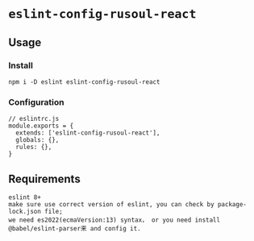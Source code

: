 # `eslint-config-rusoul-react`



## Usage

### Install
```
npm i -D eslint eslint-config-rusoul-react
```

### Configuration
```
// eslintrc.js
module.exports = {
  extends: ['eslint-config-rusoul-react'],
  globals: {},
  rules: {},
}

```

## Requirements
```
eslint 8+
make sure use correct version of eslint, you can check by package-lock.json file;
we need es2022(ecmaVersion:13) syntax， or you need install @babel/eslint-parser来 and config it.

```
